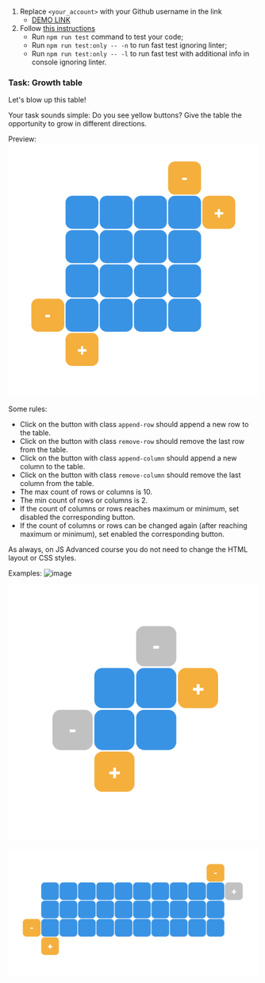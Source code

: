1. Replace `<your_account>` with your Github username in the link
    - [DEMO LINK](https://lmuias.github.io/js_growth_table_DOM/)
2. Follow [this instructions](https://mate-academy.github.io/layout_task-guideline/)
    - Run `npm run test` command to test your code;
    - Run `npm run test:only -- -n` to run fast test ignoring linter;
    - Run `npm run test:only -- -l` to run fast test with additional info in console ignoring linter.

### Task: Growth table

Let's blow up this table!

Your task sounds simple: Do you see yellow buttons? Give the table the opportunity to grow in different directions.

Preview:
![Preview](./src/images/4x4.png)

Some rules:
- Click on the button with class `append-row` should append a new row to the table.
- Click on the button with class `remove-row` should remove the last row from the table.
- Click on the button with class `append-column` should append a new column to the table.
- Click on the button with class `remove-column` should remove the last column from the table.
- The max count of rows or columns is 10.
- The min count of rows or columns is 2.
- If the count of columns or rows reaches maximum or minimum, set disabled the corresponding button.
- If the count of columns or rows can be changed again (after reaching maximum or minimum), set enabled the corresponding button.

As always, on JS Advanced course you do not need to change the HTML layout or CSS styles.

Examples:
<img width="648" alt="image" src="https://user-images.githubusercontent.com/94261494/234831834-c2a1d711-0ea6-4746-9e38-941734e78e81.png">

![2x2](./src/images/2x2.png)

![3x10](./src/images/3x10.png)


